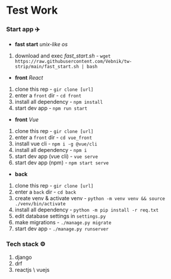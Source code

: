 # Test Work 

### Start app ✈️

- **fast start** *unix-like os*
1. download and exec *fast_start.sh* - `wget https://raw.githubusercontent.com/Vebnik/tw-strip/main/fast_start.sh | bash`

- **front** *React*

1. clone this rep - `gir clone [url]`
2. enter a `front` dir - `cd front`
3. install all dependency - `npm install`
4. start dev app - `npm run start`

- **front** *Vue*

1. clone this rep - `gir clone [url]`
2. enter a `front` dir - `cd vue_front`
3. install vue cli - `npm i -g @vue/cli`
4. install all dependency - `npm i`
5. start dev app (vue cli) - `vue serve`
6. start dev app (npm) - `npm start serve`

- **back**

1. clone this rep - `gir clone [url]`
2. enter a `back` dir - `cd back`
3. create venv & activate venv - `python -m venv venv && source ./venv/bin/activate` 
4. install all dependency - `python -m pip install -r req.txt`
5. edit database settings in `settings.py`
6. make migrations - `./manage.py migrate`
7. start dev app - `./manage.py runserver`

### Tech stack ⚙️

1. django
2. drf
3. reactjs \ vuejs

